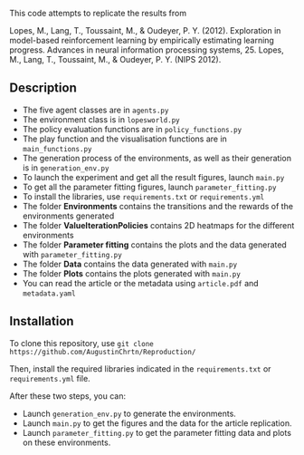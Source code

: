 This code attempts to replicate the results from

Lopes, M., Lang, T., Toussaint, M., & Oudeyer, P. Y. (2012). Exploration in model-based reinforcement learning by empirically estimating learning progress. Advances in neural information processing systems, 25. Lopes, M., Lang, T., Toussaint, M., & Oudeyer, P. Y. (NIPS 2012).

## Description


* The five agent classes are in `agents.py`
* The environment class is in `lopesworld.py`
* The policy evaluation functions are in `policy_functions.py`
* The play function and the visualisation functions are in `main_functions.py`
* The generation process of the environments, as well as their generation is in `generation_env.py`
* To launch the experiment and get all the result figures, launch `main.py`
* To get all the parameter fitting figures, launch `parameter_fitting.py`
* To install the libraries, use `requirements.txt` or `requirements.yml`
* The folder **Environments** contains the transitions and the rewards of the environments generated
* The folder **ValueIterationPolicies** contains 2D heatmaps for the different environments
* The folder **Parameter fitting** contains the plots and the data generated with `parameter_fitting.py`
* The folder **Data** contains the data generated with `main.py`
* The folder **Plots** contains the plots generated with `main.py`
* You can read the article or the metadata using `article.pdf` and `metadata.yaml`

## Installation 

To clone this repository, use `git clone https://github.com/AugustinChrtn/Reproduction/`

Then, install the required libraries indicated in the `requirements.txt` or `requirements.yml` file.

After these two steps, you can:
* Launch `generation_env.py` to generate the environments.
* Launch `main.py` to get the figures and the data for the article replication.
* Launch `parameter_fitting.py` to get the parameter fitting data and plots on these environments.
